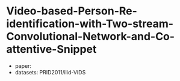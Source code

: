 # Video-based-Person-Re-identification-with-Two-stream-Convolutional-Network-and-Co-attentive-Snippet

* paper:
* datasets: PRID2011/ilid-VIDS
